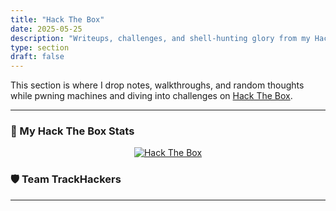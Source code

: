 ```yaml
---
title: "Hack The Box"
date: 2025-05-25
description: "Writeups, challenges, and shell-hunting glory from my Hack The Box adventures."
type: section
draft: false
---
```


This section is where I drop notes, walkthroughs, and random thoughts while pwning machines and diving into challenges on [Hack The Box](https://hackthebox.com).

---

### 🧠 My Hack The Box Stats

<div align="center">
  <a href="https://app.hackthebox.com/profile/123067" target="_blank">
    <img src="https://www.hackthebox.com/badge/image/123067" alt="Hack The Box">
  </a>
</div>

### 🛡️ Team TrackHackers

<div align="center">
  <a href="https://app.hackthebox.com/public/teams/overview/5787" target="_blank">
  </a>
</div>

---
